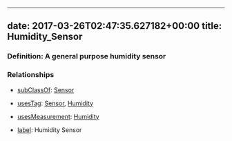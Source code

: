 
---
date: 2017-03-26T02:47:35.627182+00:00
title: Humidity_Sensor
---
### Definition: A general purpose humidity sensor

### Relationships

* [subClassOf](http://www.w3.org/2000/01/rdf-schema#subClassOf): [Sensor](https://brickschema.org/schema/1.0/Brick#Sensor)

* [usesTag](https://brickschema.org/schema/1.0/BrickFrame#usesTag): [Sensor](https://brickschema.org/schema/1.0/BrickTag#Sensor), [Humidity](https://brickschema.org/schema/1.0/BrickTag#Humidity)

* [usesMeasurement](https://brickschema.org/schema/1.0/BrickFrame#usesMeasurement): [Humidity](https://brickschema.org/schema/1.0/Brick#Humidity)

* [label](http://www.w3.org/2000/01/rdf-schema#label): Humidity Sensor
